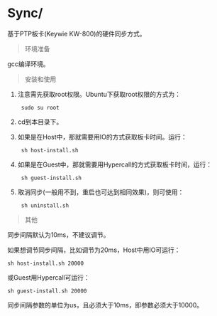 # Sync/

基于PTP板卡(Keywie KW-800)的硬件同步方式。

> 环境准备

gcc编译环境。

> 安装和使用

1. 注意需先获取root权限。Ubuntu下获取root权限的方式为：

        sudo su root

2. cd到本目录下。

3. 如果是在Host中，那就需要用IO的方式获取板卡时间。运行：

        sh host-install.sh

3. 如果是在Guest中，那就需要用Hypercall的方式获取板卡时间，运行：

        sh guest-install.sh

4. 取消同步(一般用不到，重启也可达到相同效果)，则可使用：

        sh uninstall.sh

> 其他

同步间隔默认为10ms，不建议调节。

如果想调节同步间隔，比如调节为20ms，Host中用IO可运行：

    sh host-install.sh 20000

或Guest用Hypercall可运行：

    sh guest-install.sh 20000

同步间隔参数的单位为us，且必须大于10ms，即参数必须大于10000。
